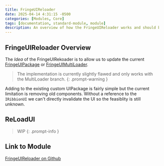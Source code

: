 ```yaml
---
title: FringeUIReloader
date: 2025-04-14 4:31:15 -0500
categories: [Modules, Core]
tags: [documentation, standard-module, module]
description: An overview of how the FringeUIReloader works and should be used.
---
```


## FringeUIReloader Overview

The *Idea* of the FringeUIRekoader is to allow us to update the current [FringeUIPackage](https://scorpiogameking.github.io/FringeUI/posts/FringeUIPackage/)
or [FringeUIMultiLoader](https://scorpiogameking.github.io/FringeUI/posts/FringeUIMultiLoader/). 

> The implementation is currently slightly flawed and only works with
> the MultiLoader branch.
{: .prompt-warning }

Adding to the existing custom UIPackage is fairly simple but the current limitation is removing old components. Without a reference to the `IRibbionUI` we
can't directly invalidate the UI so the feasiblity is still unknown.

## ReLoadUI

> WIP
{: .prompt-info }

## Link to Module

[FringeUIReloader on Github](https://github.com/ScorpioGameKing/FringeUI/blob/main/fringeui/modules/FringeUI/FringeUIReloader.bas)
